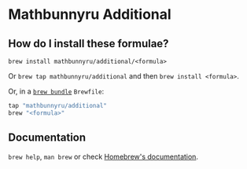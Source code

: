 # Mathbunnyru Additional

## How do I install these formulae?

`brew install mathbunnyru/additional/<formula>`

Or `brew tap mathbunnyru/additional` and then `brew install <formula>`.

Or, in a [`brew bundle`](https://github.com/Homebrew/homebrew-bundle) `Brewfile`:

```ruby
tap "mathbunnyru/additional"
brew "<formula>"
```

## Documentation

`brew help`, `man brew` or check [Homebrew's documentation](https://docs.brew.sh).
